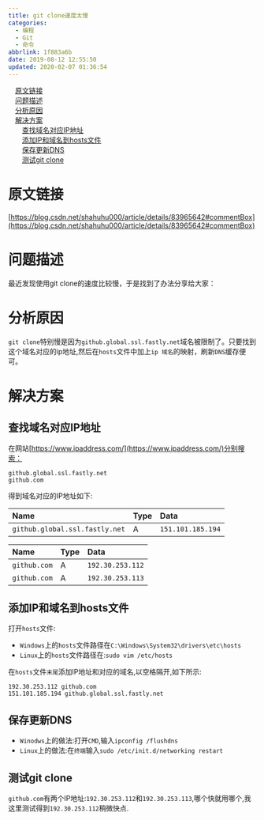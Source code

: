 ```yaml
---
title: git clone速度太慢
categories:
  - 编程
  - Git
  - 命令
abbrlink: 1f883a6b
date: 2019-08-12 12:55:50
updated: 2020-02-07 01:36:54
---
```

<div id='my_toc'><a href="/blog/1f883a6b/#原文链接" class="header_1">原文链接</a>&nbsp;<br><a href="/blog/1f883a6b/#问题描述" class="header_1">问题描述</a>&nbsp;<br><a href="/blog/1f883a6b/#分析原因" class="header_1">分析原因</a>&nbsp;<br><a href="/blog/1f883a6b/#解决方案" class="header_1">解决方案</a>&nbsp;<br><a href="/blog/1f883a6b/#查找域名对应IP地址" class="header_2">查找域名对应IP地址</a>&nbsp;<br><a href="/blog/1f883a6b/#添加IP和域名到hosts文件" class="header_2">添加IP和域名到hosts文件</a>&nbsp;<br><a href="/blog/1f883a6b/#保存更新DNS" class="header_2">保存更新DNS</a>&nbsp;<br><a href="/blog/1f883a6b/#测试git-clone" class="header_2">测试git clone</a>&nbsp;<br></div>
<style>.header_1{margin-left: 1em;}.header_2{margin-left: 2em;}.header_3{margin-left: 3em;}.header_4{margin-left: 4em;}.header_5{margin-left: 5em;}.header_6{margin-left: 6em;}</style>
<!--more-->
<script>if (navigator.platform.search('arm')==-1){document.getElementById('my_toc').style.display = 'none';}var e,p = document.getElementsByTagName('p');while (p.length>0) {e = p[0];e.parentElement.removeChild(e);}</script>

<!--end-->
# 原文链接
[https://blog.csdn.net/shahuhu000/article/details/83965642#commentBox](https://blog.csdn.net/shahuhu000/article/details/83965642#commentBox)
# 问题描述 #
最近发现使用git clone的速度比较慢，于是找到了办法分享给大家：
# 分析原因 #
`git clone`特别慢是因为`github.global.ssl.fastly.net`域名被限制了。只要找到这个域名对应的ip地址,然后在`hosts`文件中加上`ip 域名`的映射，刷新`DNS`缓存便可。
# 解决方案 #
## 查找域名对应IP地址 ##
在网站[https://www.ipaddress.com/](https://www.ipaddress.com/)分别搜索：
```
github.global.ssl.fastly.net
github.com
```
得到域名对应的IP地址如下:

|Name|Type|Data|
|:---|:---|:---|
|`github.global.ssl.fastly.net`|A|`151.101.185.194`|

|Name|Type|Data|
|:---|:---|:---|
|`github.com`|A|`192.30.253.112`|
|`github.com`|A|`192.30.253.113`|
## 添加IP和域名到hosts文件 ##
打开`hosts`文件:
- `Windows`上的`hosts`文件路径在`C:\Windows\System32\drivers\etc\hosts`
- `Linux`上的`hosts`文件路径在:`sudo vim /etc/hosts`

在`hosts`文件`末尾`添加IP地址和对应的域名,以空格隔开,如下所示:
```
192.30.253.112 github.com
151.101.185.194 github.global.ssl.fastly.net
```
## 保存更新DNS ##
- `Winodws`上的做法:打开`CMD`,输入`ipconfig /flushdns`
- `Linux`上的做法:在`终端`输入`sudo /etc/init.d/networking restart`

## 测试git clone ##
`github.com`有两个IP地址:`192.30.253.112`和`192.30.253.113`,哪个快就用哪个,我这里测试得到`192.30.253.112`稍微快点.
